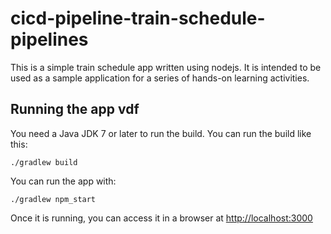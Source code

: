 # cicd-pipeline-train-schedule-pipelines

This is a simple train schedule app written using nodejs. It is intended to be used as a sample application for a series of hands-on learning activities.

## Running the app vdf

You need a Java JDK 7 or later to run the build. You can run the build like this:

    ./gradlew build

You can run the app with:

    ./gradlew npm_start

Once it is running, you can access it in a browser at [http://localhost:3000](http://localhost:3000)
